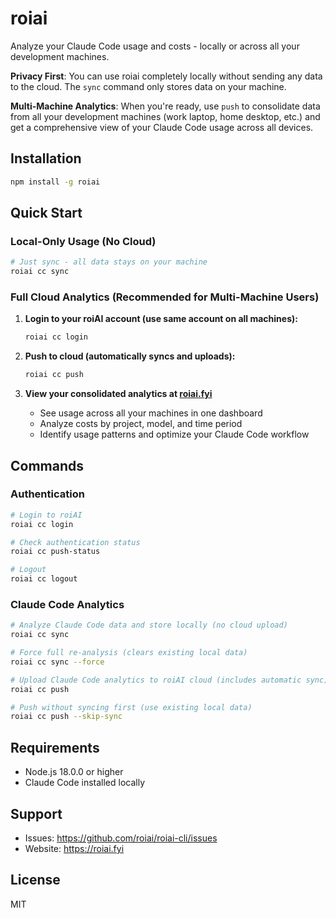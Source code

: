 # roiai

Analyze your Claude Code usage and costs - locally or across all your development machines.

**Privacy First**: You can use roiai completely locally without sending any data to the cloud. The `sync` command only stores data on your machine.

**Multi-Machine Analytics**: When you're ready, use `push` to consolidate data from all your development machines (work laptop, home desktop, etc.) and get a comprehensive view of your Claude Code usage across all devices.

## Installation

```bash
npm install -g roiai
```

## Quick Start

### Local-Only Usage (No Cloud)
```bash
# Just sync - all data stays on your machine
roiai cc sync
```

### Full Cloud Analytics (Recommended for Multi-Machine Users)
1. **Login to your roiAI account (use same account on all machines):**
   ```bash
   roiai cc login
   ```
   
2. **Push to cloud (automatically syncs and uploads):**
   ```bash
   roiai cc push
   ```
   
3. **View your consolidated analytics at [roiai.fyi](https://roiai.fyi)**
   - See usage across all your machines in one dashboard
   - Analyze costs by project, model, and time period
   - Identify usage patterns and optimize your Claude Code workflow

## Commands

### Authentication

```bash
# Login to roiAI
roiai cc login

# Check authentication status
roiai cc push-status

# Logout
roiai cc logout
```

### Claude Code Analytics

```bash
# Analyze Claude Code data and store locally (no cloud upload)
roiai cc sync

# Force full re-analysis (clears existing local data)
roiai cc sync --force

# Upload Claude Code analytics to roiAI cloud (includes automatic sync)
roiai cc push

# Push without syncing first (use existing local data)
roiai cc push --skip-sync
```

## Requirements

- Node.js 18.0.0 or higher
- Claude Code installed locally

## Support

- Issues: https://github.com/roiai/roiai-cli/issues
- Website: https://roiai.fyi

## License

MIT